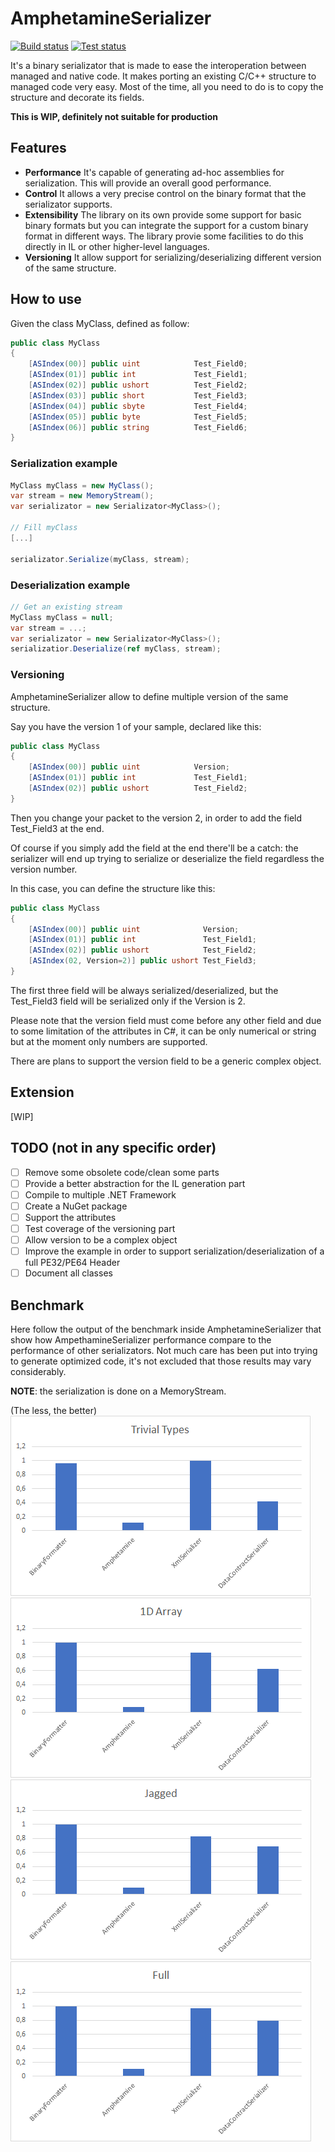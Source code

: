 # AmphetamineSerializer
[![Build status](https://ci.appveyor.com/api/projects/status/jbsqh4a686ost3mc?svg=true)](https://ci.appveyor.com/project/chaplin89/amphetamineserializer)
[![Test status](http://teststatusbadge.azurewebsites.net/api/status/chaplin89/AmphetamineSerializer)](https://ci.appveyor.com/project/chaplin89/amphetamineserializer)

It's a binary serializator that is made to ease the interoperation between managed and native code.
It makes porting an existing C/C++ structure to managed code very easy. Most of the time, all you need to do is to copy the structure and decorate its fields.

**This is WIP, definitely not suitable for production**

## Features
* **Performance** It's capable of generating ad-hoc assemblies for serialization. This will provide an overall good performance.
* **Control** It allows a very precise control on the binary format that the serializator supports.
* **Extensibility** The library on its own provide some support for basic binary formats but you can integrate the support for a custom binary format in different ways. The library provie some facilities to do this directly in IL or other higher-level languages.
* **Versioning** It allow support for serializing/deserializing different version of the same structure.

## How to use
Given the class MyClass, defined as follow:
```csharp
public class MyClass
{
    [ASIndex(00)] public uint            Test_Field0;
    [ASIndex(01)] public int             Test_Field1;
    [ASIndex(02)] public ushort          Test_Field2;
    [ASIndex(03)] public short           Test_Field3;
    [ASIndex(04)] public sbyte           Test_Field4;
    [ASIndex(05)] public byte            Test_Field5;
    [ASIndex(06)] public string          Test_Field6;
}
```

### Serialization example

```csharp
MyClass myClass = new MyClass();
var stream = new MemoryStream();
var serializator = new Serializator<MyClass>();

// Fill myClass
[...]

serializator.Serialize(myClass, stream);
```

### Deserialization example

```csharp
// Get an existing stream
MyClass myClass = null;
var stream = ...;
var serializator = new Serializator<MyClass>();
serializatior.Deserialize(ref myClass, stream);
```
### Versioning
AmphetamineSerializer allow to define multiple version of the same structure.

Say you have the version 1 of your sample, declared like this:
```csharp
public class MyClass
{
    [ASIndex(00)] public uint            Version;
    [ASIndex(01)] public int             Test_Field1;
    [ASIndex(02)] public ushort          Test_Field2;
}
```
Then you change your packet to the version 2, in order to add the field Test_Field3 at the end. 

Of course if you simply add the field at the end there'll be a catch: the serializer will end up trying to serialize or deserialize the field regardless the version number. 

In this case, you can define the structure like this:
```csharp
public class MyClass
{
    [ASIndex(00)] public uint              Version;
    [ASIndex(01)] public int               Test_Field1;
    [ASIndex(02)] public ushort            Test_Field2;
    [ASIndex(02, Version=2)] public ushort Test_Field3;
}
```
The first three field will be always serialized/deserialized, but the Test_Field3 field will be serialized only if the Version is 2.

Please note that the version field must come before any other field and due to some limitation of the attributes in C#, it can be only numerical or string but at the moment only numbers are supported. 

There are plans to support the version field to be a generic complex object.
## Extension
[WIP]
## TODO (not in any specific order)
- [ ] Remove some obsolete code/clean some parts
- [ ] Provide a better abstraction for the IL generation part
- [ ] Compile to multiple .NET Framework
- [ ] Create a NuGet package
- [ ] Support the attributes
- [ ] Test coverage of the versioning part
- [ ] Allow version to be a complex object
- [ ] Improve the example in order to support serialization/deserialization of a full PE32/PE64 Header
- [ ] Document all classes
## Benchmark

Here follow the output of the benchmark inside AmphetamineSerializer that show how AmpethamineSerializer performance compare to the performance of other serializators.
Not much care has been put into trying to generate optimized code, it's not excluded that those results may vary considerably.

**NOTE**: the serialization is done on a MemoryStream.

(The less, the better)
   ![Trivial](/Charts/1_Trivial.png)
   ![1D](/Charts/2_1DArray.png)
   ![Jagged](/Charts/3_Jagged.png)
   ![Full](/Charts/4_Full.png)
